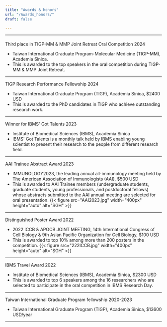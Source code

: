 ```yaml
---
title: "Awards & honors"
url: "/Awards_honors/"
draft: false

---
```


--- 
#### 
Third place in TIGP-MM & MMP Joint Retreat Oral Competition
2024
+ Taiwan International Graduate Program-Molecular Medicine (TIGP-MM), Academia Sinica.
+ This is awarded to the top speakers in the oral competition during TIGP-MM & MMP Joint Retreat.

---

TIGP Research Performance Fellowship
2024
+ Taiwan International Graduate Program (TIGP), Academia Sinica, $2400 USD
+ This is awarded to the PhD candidates in TIGP who achieve outstanding research work.

---

Winner for IBMS' Got Talents
2023
+ Institute of Biomedical Sciences (IBMS), Academia Sinica
+ IBMS' Got Talents is a monthly talk held by IBMS enabling young scientist to present their research to the people from different research field. 

---

AAI Trainee Abstract Award
2023
+ IMMUNOLOGY2023, the leading annual all-immunology meeting held by The American Association of Immunologists (AAI), $500 USD
+ This is awarded to AAI Trainee members (undergraduate students, graduate students, young professionals, and postdoctoral fellows) whose abstracts submitted to the AAI annual meeting are selected for oral presentation.
{{<  figure src="AAI2023.jpg" width="400px" height="auto" alt="SGH" >}}

---

Distinguished Poster Award
2022
+ 2022 ICCB & APOCB JOINT MEETING, 14th International Congress of Cell Biology & 9th Asian Pacific Organization for Cell Biology, $100 USD
+ This is awarded to top 10% among more than 200 posters in the competition.
{{<  figure src="222ICCB.jpg" width="400px" height="auto" alt="SGH" >}}

---

IBMS Travel Award
2022
+ Institute of Biomedical Sciences (IBMS), Academia Sinica, $2300 USD
+ This is awarded to top 6 speakers among the 16 researchers who are selected to participate in the oral competition in IBMS Research Day.

---

Taiwan International Graduate Program fellowship
2020-2023
+ Taiwan International Graduate Program (TIGP), Academia Sinica, $13600 USD/year

---